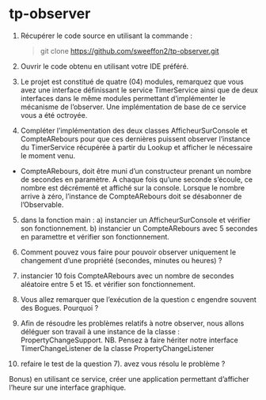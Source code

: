 # tp-observer

1. Récupérer le code source en utilisant la commande :

	>  git clone https://github.com/sweeffon2/tp-observer.git

2. Ouvrir le code obtenu en utilisant votre IDE préféré.

3) Le projet est constitué de quatre (04) modules, remarquez que vous avez une interface définissant le service TimerService ainsi que de deux interfaces dans le même modules permettant d’implémenter le mécanisme de l’observer.  Une implémentation de base de ce service vous a été octroyée.

4) Compléter l’implémentation des deux classes AfficheurSurConsole et CompteARebours pour que ces dernières puissent observer l’instance du TimerService récupérée à partir du Lookup et afficher le nécessaire le moment venu.
 - CompteARebours, doit être muni d’un constructeur prenant un nombre de secondes en paramètre. A chaque fois qu’une seconde s’écoule, ce nombre est décrémenté et affiché sur la console.  Lorsque le nombre arrive à zéro, l’instance de CompteARebours doit se désabonner de l’Observable.

5) dans la fonction main :
	a) instancier un  AfficheurSurConsole et vérifier son fonctionnement.
	b) instancier un  CompteARebours avec 5 secondes en paramettre et vérifier son fonctionnement.
	
6) Comment pouvez vous faire pour pouvoir observer uniquement le changement d’une propriété (secondes, minutes ou heures) ? 

7) instancier 10 fois  CompteARebours  avec un nombre de secondes aléatoire entre 5 et 15. et vérifier son fonctionnement.

8) Vous allez remarquer que l’exécution de la question c engendre souvent des Bogues.  Pourquoi ?

9) Afin de résoudre les problèmes relatifs à notre observer, nous allons déléguer son travail à une instance de la classe : PropertyChangeSupport.
   NB.  Pensez à faire hériter notre interface TimerChangeListener de la classe PropertyChangeListener 

10) refaire le test de la question 7).  avez vous résolu le problème ?

Bonus) en utilisant ce service, créer une application permettant d’afficher l’heure sur une interface graphique.
